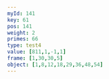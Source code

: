 ```yaml
---
myId: 141
key: 61
pos: 141
weight: 2
primes: 66
type: test4
value: [811,1,-1,1]
frame: [1,30,30,5]
object: [1,8,12,18,29,36,48,54]
---
```

